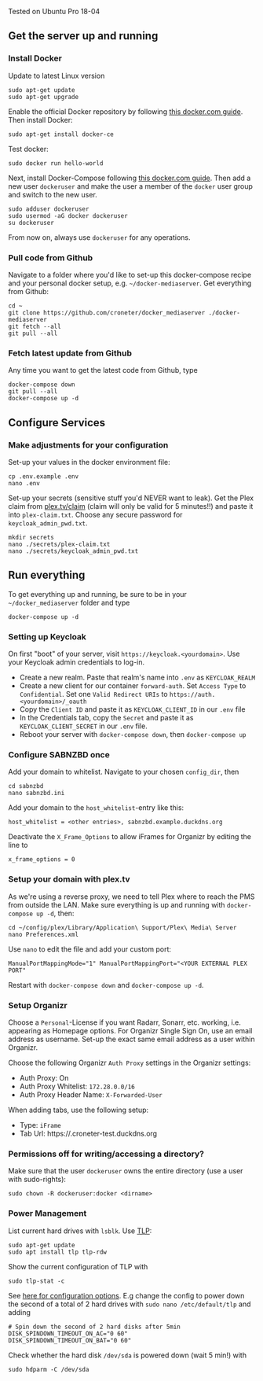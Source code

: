Tested on Ubuntu Pro 18-04

## Get the server up and running
### Install Docker
Update to latest Linux version
```
sudo apt-get update
sudo apt-get upgrade
```
Enable the official Docker repository by following [this docker.com guide](https://docs.docker.com/install/linux/docker-ce/ubuntu/). Then install Docker:
```
sudo apt-get install docker-ce
```
Test docker:
```
sudo docker run hello-world
```
Next, install Docker-Compose following [this docker.com guide](https://docs.docker.com/compose/install/). 
Then add a new user `dockeruser` and make the user a member of the `docker` user group and switch to the new user.
```
sudo adduser dockeruser
sudo usermod -aG docker dockeruser
su dockeruser
```
From now on, always use `dockeruser` for any operations.

### Pull code from Github
Navigate to a folder where you'd like to set-up this docker-compose recipe and your personal docker setup, e.g. `~/docker-mediaserver`. Get everything from Github:
```
cd ~
git clone https://github.com/croneter/docker_mediaserver ./docker-mediaserver
git fetch --all
git pull --all
```

### Fetch latest update from Github
Any time you want to get the latest code from Github, type
```
docker-compose down
git pull --all
docker-compose up -d
```

## Configure Services

### Make adjustments for your configuration
Set-up your values in the docker environment file:
```
cp .env.example .env
nano .env
```
Set-up your secrets (sensitive stuff you'd NEVER want to leak). Get the Plex claim from [plex.tv/claim](https://www.plex.tv/claim) (claim will only be valid for 5 minutes!!) and paste it into `plex-claim.txt`. Choose any secure password for `keycloak_admin_pwd.txt`.
```
mkdir secrets
nano ./secrets/plex-claim.txt
nano ./secrets/keycloak_admin_pwd.txt
```

## Run everything
To get everything up and running, be sure to be in your `~/docker_mediaserver` folder and type
```
docker-compose up -d
```

### Setting up Keycloak
On first "boot" of your server, visit `https://keycloak.<yourdomain>`. Use your Keycloak admin credentials to log-in.
* Create a new realm. Paste that realm's name into `.env` as `KEYCLOAK_REALM`
* Create a new client for our container `forward-auth`. Set `Access Type` to `Confidential`. Set one `Valid Redirect URIs` to `https://auth.<yourdomain>/_oauth`
* Copy the `Client ID` and paste it as `KEYCLOAK_CLIENT_ID` in our `.env` file
* In the Credentials tab, copy the `Secret` and paste it as `KEYCLOAK_CLIENT_SECRET` in our `.env` file. 
* Reboot your server with `docker-compose down`, then `docker-compose up`

### Configure SABNZBD once
Add your domain to whitelist. Navigate to your chosen `config_dir`, then
```
cd sabnzbd
nano sabnzbd.ini
```
Add your domain to the `host_whitelist`-entry like this:
```
host_whitelist = <other entries>, sabnzbd.example.duckdns.org
```
Deactivate the `X_Frame_Options` to allow iFrames for Organizr by editing the line to
```
x_frame_options = 0
```

### Setup your domain with plex.tv
As we're using a reverse proxy, we need to tell Plex where to reach the PMS from outside the LAN. Make sure everything is up and running with `docker-compose up -d`, then:
```
cd ~/config/plex/Library/Application\ Support/Plex\ Media\ Server
nano Preferences.xml
```
Use `nano` to edit the file and add your custom port:
```
ManualPortMappingMode="1" ManualPortMappingPort="<YOUR EXTERNAL PLEX PORT"
```
Restart with `docker-compose down` and `docker-compose up -d`.

### Setup Organizr
Choose a `Personal`-License if you want Radarr, Sonarr, etc. working, i.e. appearing as Homepage options. For Organizr Single Sign On, use an email address as username. Set-up the exact same email address as a user within Organizr.

Choose the following Organizr `Auth Proxy` settings in the Organizr settings:
* Auth Proxy: On
* Auth Proxy Whitelist: `172.28.0.0/16`
* Auth Proxy Header Name: `X-Forwarded-User`

When adding tabs, use the following setup:
* Type: `iFrame`
* Tab Url: https://<service>.croneter-test.duckdns.org

### Permissions off for writing/accessing a directory?
Make sure that the user `dockeruser` owns the entire directory (use a user with sudo-rights):
```
sudo chown -R dockeruser:docker <dirname>
```

### Power Management
List current hard drives with `lsblk`. Use [TLP](https://linrunner.de/en/tlp/docs/tlp-linux-advanced-power-management.html):
```
sudo apt-get update
sudo apt install tlp tlp-rdw 
```
Show the current configuration of TLP with
```
sudo tlp-stat -c
```
See [here for configuration options](https://linrunner.de/en/tlp/docs/tlp-configuration.html). E.g change the config to power down the second of a total of 2 hard drives with `sudo nano /etc/default/tlp` and adding
```
# Spin down the second of 2 hard disks after 5min
DISK_SPINDOWN_TIMEOUT_ON_AC="0 60"
DISK_SPINDOWN_TIMEOUT_ON_BAT="0 60"
```
Check whether the hard disk `/dev/sda` is powered down (wait 5 min!) with
```
sudo hdparm -C /dev/sda
```
